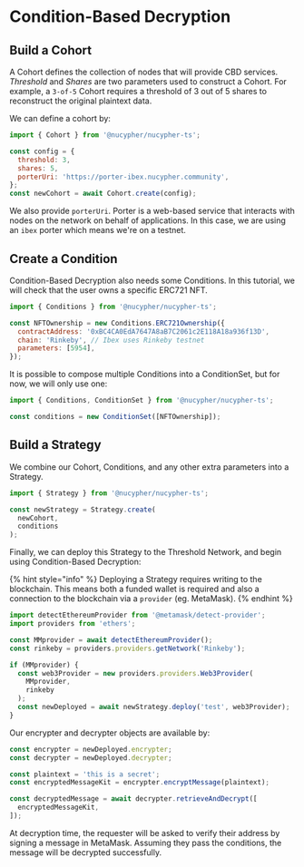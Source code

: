 # Condition-Based Decryption

## Build a Cohort

A Cohort defines the collection of nodes that will provide CBD services. _Threshold_ and _Shares_ are two parameters used to construct a Cohort. For example, a `3-of-5` Cohort requires a threshold of 3 out of 5 shares to reconstruct the original plaintext data.

We can define a cohort by:

```javascript
import { Cohort } from '@nucypher/nucypher-ts';

const config = {
  threshold: 3,
  shares: 5,
  porterUri: 'https://porter-ibex.nucypher.community',
};
const newCohort = await Cohort.create(config);
```

We also provide `porterUri`. Porter is a web-based service that interacts with nodes on the network on behalf of applications. In this case, we are using an `ibex` porter which means we're on a testnet.

## Create a Condition

Condition-Based Decryption also needs some Conditions. In this tutorial, we will check that the user owns a specific ERC721 NFT.

```javascript
import { Conditions } from '@nucypher/nucypher-ts';

const NFTOwnership = new Conditions.ERC721Ownership({
  contractAddress: '0xBC4CA0EdA7647A8aB7C2061c2E118A18a936f13D',
  chain: 'Rinkeby', // Ibex uses Rinkeby testnet
  parameters: [5954],
});
```

It is possible to compose multiple Conditions into a ConditionSet, but for now, we will only use one:

```javascript
import { Conditions, ConditionSet } from '@nucypher/nucypher-ts';

const conditions = new ConditionSet([NFTOwnership]);
```

## Build a Strategy

We combine our Cohort, Conditions, and any other extra parameters into a Strategy.

```js
import { Strategy } from '@nucypher/nucypher-ts';

const newStrategy = Strategy.create(
  newCohort,
  conditions
);
```

Finally, we can deploy this Strategy to the Threshold Network, and begin using Condition-Based Decryption:

{% hint style="info" %}
Deploying a Strategy requires writing to the blockchain. This means both a funded wallet is required and also a connection to the blockchain via a `provider` (eg. MetaMask).
{% endhint %}



```typescript
import detectEthereumProvider from '@metamask/detect-provider';
import providers from 'ethers';

const MMprovider = await detectEthereumProvider();
const rinkeby = providers.providers.getNetwork('Rinkeby');

if (MMprovider) {
  const web3Provider = new providers.providers.Web3Provider(
    MMprovider,
    rinkeby
  );
  const newDeployed = await newStrategy.deploy('test', web3Provider);
}
```

Our encrypter and decrypter objects are available by:

```javascript
const encrypter = newDeployed.encrypter;
const decrypter = newDeployed.decrypter;

const plaintext = 'this is a secret';
const encryptedMessageKit = encrypter.encryptMessage(plaintext);

const decryptedMessage = await decrypter.retrieveAndDecrypt([
  encryptedMessageKit,
]);
```

At decryption time, the requester will be asked to verify their address by signing a message in MetaMask. Assuming they pass the conditions, the message will be decrypted successfully.
